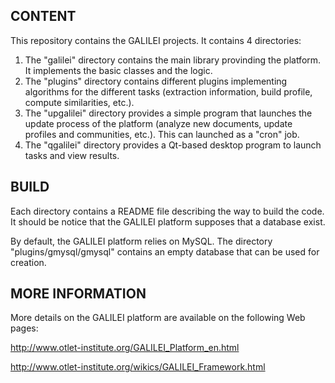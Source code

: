 CONTENT
-------
This repository contains the GALILEI projects. It contains 4 directories:
1. The "galilei" directory contains the main library provinding the platform. It implements the basic classes and the logic.
2. The "plugins" directory contains different plugins implementing algorithms for the different tasks (extraction information, build profile, compute similarities, etc.).
3. The "upgalilei" directory provides a simple program that launches the update process of the platform (analyze new documents, update profiles and communities, etc.). This can launched as a "cron" job.
4. The "qgalilei" directory provides a Qt-based desktop program to launch tasks and view results.


BUILD
-----
Each directory contains a README file describing the way to build the code. It should be notice that the GALILEI platform supposes that a database exist.

By default, the GALILEI platform relies on MySQL. The directory "plugins/gmysql/gmysql" contains an empty database that can be used for creation.


MORE INFORMATION
----------------
More details on the GALILEI platform are available on the following Web pages:

http://www.otlet-institute.org/GALILEI_Platform_en.html

http://www.otlet-institute.org/wikics/GALILEI_Framework.html
